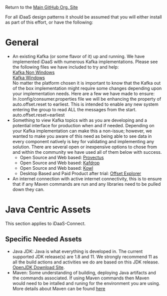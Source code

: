 Return to the <a href="https://github.com/Project-Herophilus" target="_blank">Main GitHub Org. Site</a>

For all iDaaS design patterns it should be assumed that you will either install as part of this effort, or have the following:

# General
- An existing Kafka (or some flavor of it) up and running. We have implemented iDaaS with numerous Kafka implementations. 
Please see the following files we have included to try and help: <br/>
[Kafka Non Windows](https://github.com/Project-Herophilus/Project-Herophilus-Assets/blob/main/Kafka.md) <br/>
[Kafka Windows](https://github.com/Project-Herophilus/Project-Herophilus-Assets/blob/main/KafkaWindows.md) <br/>
No matter the platform chosen it is important to know that the Kafka out of the box implementation might require some 
changes depending upon your implementation needs. Here are a few we have made to ensure: <br/>
In <kafka>/config/consumer.properties file we will be enhancing the property of auto.offset.reset to earliest. This is intended to enable any new
system entering the group to read ALL the messages from the start. <br/>
auto.offset.reset=earliest <br/>
- Something to view Kafka topics with as you are developing and a potential interface for production when and if needed.
Depending on your Kafka implementation can make this a non-issue; however, we wanted to make you aware of this need
as being able to see data in every component natively is key for validating and implementing any solution. There are
several open or inexpensive options to chose from and within the community we have used all of them below with success.
  - Open Source and Web based: [Provectus](https://github.com/provectus/kafka-ui)
  - Open Source and Web based: [Kafdrop](https://github.com/obsidiandynamics/kafdrop)
  - Open Source and Web based: [Kowl](https://github.com/redpanda-data/kowl)
  - Desktop Based and Paid Product after trial: [Offset Explorer](https://www.kafkatool.com/)
- An internet connection with active internet connectivity, this is to ensure that if any Maven commands are
run and any libraries need to be pulled down they can.<br/>

# Java Centric Assets
This section applies to iDaaS-Connect.

## Specific Needed Assets
- Java JDK: Java is what everything is developed in. The current supported JDK release(s) are 1.8 and 11. We strongly 
recommend 11 as all the build actions and activities we do are based on this JDK release.
<a href="https://developers.redhat.com/products/openjdk/download" target=_blank>OpenJDK Download Site</a>.
- Maven: Some understanding of building, deploying Java artifacts and the commands associated. If using Maven commands then 
Maven would need to be intalled and runing for the environment you are using. More details about Maven can be 
found [here](https://maven.apache.org/install.html)<br/>


 
 
